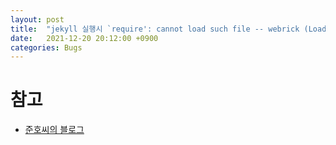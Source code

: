 ```yaml
---
layout: post
title:  "jekyll 실행시 `require': cannot load such file -- webrick (LoadError). 가 발생한다."
date:   2021-12-20 20:12:00 +0900
categories: Bugs
---
```

  
# 참고
- [준호씨의 블로그][준호블]



[준호블]: https://junho85.pe.kr/1850